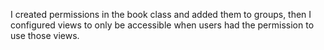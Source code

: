 I created permissions in the book class and added them to groups, then I configured views to only be accessible when users had the permission to use those views.